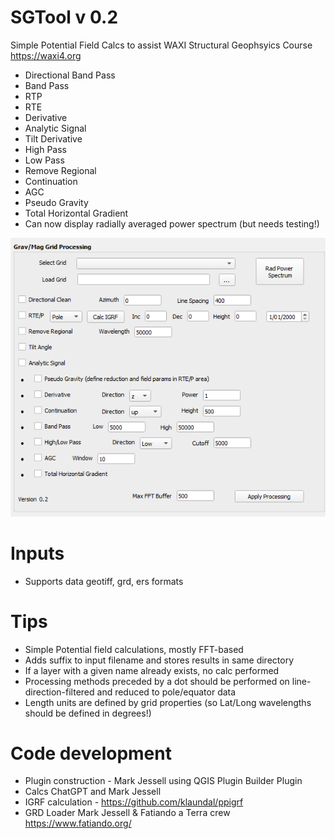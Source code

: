# SGTool v 0.2
 Simple Potential Field Calcs to assist WAXI Structural Geophsyics Course https://waxi4.org 
    
- Directional Band Pass
- Band Pass   
- RTP
- RTE
- Derivative
- Analytic Signal   
- Tilt Derivative
- High Pass
- Low Pass
- Remove Regional
- Continuation
- AGC
- Pseudo Gravity
- Total Horizontal Gradient
- Can now display radially averaged power spectrum (but needs testing!)
   
![SGTools image](dialog.png)    
   
# Inputs   
- Supports data geotiff, grd, ers formats

# Tips
- Simple Potential field calculations, mostly FFT-based
- Adds suffix to input filename and stores results in same directory
- If a layer with a given name already exists, no calc performed
- Processing methods preceded by a dot should be performed on line-direction-filtered and reduced to pole/equator data   
- Length units are defined by grid properties (so Lat/Long wavelengths should be defined in degrees!)

# Code development
- Plugin construction - Mark Jessell using QGIS Plugin Builder Plugin    
- Calcs ChatGPT and Mark Jessell
- IGRF calculation - https://github.com/klaundal/ppigrf  
- GRD Loader Mark Jessell & Fatiando a Terra crew https://www.fatiando.org/



